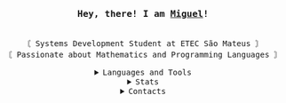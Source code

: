 <h3 align="center">
  <samp>
    Hey, there! I am <b><a rel="nofollow noopener noreferrer" target="_blank" href="https://www.linkedin.com/in/miguel-ara%C3%BAjo-a3a936271/">Miguel</a>!</b>
  </samp>
</h3>

<p align="center"><br>
  <samp>
    〘 Systems Development Student at ETEC São Mateus 〙<br>
    〘 Passionate about Mathematics and Programming Languages 〙<br>
  </samp>
</p>

<details align="center">
  <summary><samp>Languages and Tools</samp></summary><br>
  
  <img src="https://img.shields.io/badge/HTML5-E34F26?style=for-the-badge&logo=html5&logoColor=white">
  <img src="https://img.shields.io/badge/CSS3-1572B6?style=for-the-badge&logo=css3&logoColor=white">
  <img src="https://img.shields.io/badge/JavaScript-323330?style=for-the-badge&logo=javascript&logoColor=F7DF1E">
  <img src="https://img.shields.io/badge/Python-14354C?style=for-the-badge&logo=python&logoColor=white">
  <img src="https://img.shields.io/badge/Node.js-43853D?style=for-the-badge&logo=node.js&logoColor=white">
  <img src="https://img.shields.io/badge/Java-ED8B00?style=for-the-badge&logo=openjdk&logoColor=white">
  <img src="https://img.shields.io/badge/PHP-777BB4?style=for-the-badge&logo=php&logoColor=white">
  <img src="https://img.shields.io/badge/Bootstrap-563D7C?style=for-the-badge&logo=bootstrap&logoColor=white">
  <img src="https://img.shields.io/badge/MySQL-00000F?style=for-the-badge&logo=mysql&logoColor=white">
  <img src="https://img.shields.io/badge/MongoDB-4EA94B?style=for-the-badge&logo=mongodb&logoColor=white">
</details>

<details align="center">
  <summary><samp>Stats</samp></summary><br>
  
  <a href="http://www.github.com/migg-araujo"><img src="https://github-readme-stats.vercel.app/api?username=migg-araujo&show_icons=true&hide=&count_private=true&title_color=3382ed&text_color=ffffff&icon_color=3382ed&bg_color=171717&hide_border=true&show_icons=true" alt="migg-araujo's GitHub stats" /></a>

<a href="http://www.github.com/migg-araujo"><img src="https://github-readme-streak-stats.herokuapp.com/?user=migg-araujo&stroke=ffffff&background=171717&ring=3382ed&fire=3382ed&currStreakNum=ffffff&currStreakLabel=3382ed&sideNums=ffffff&sideLabels=ffffff&dates=ffffff&hide_border=true" /></a>

<a href="https://github.com/migg-araujo" align="left"><img src="https://github-readme-stats.vercel.app/api/top-langs/?username=migg-araujo&langs_count=10&title_color=3382ed&text_color=ffffff&icon_color=3382ed&bg_color=171717&hide_border=true&locale=en&custom_title=Top%20%Languages" alt="Top Languages" /></a>
</details>

<details align="center">
  <summary><samp>Contacts</samp></summary><br>
  
  <a href="mailto:miguelbzr6@gmail.com?subject=Subject&amp;body=Message" target="_blank" rel="noreferrer"><img src="https://img.shields.io/badge/Gmail-D14836?style=for-the-badge&logo=gmail&logoColor=white"></a>
  <a href="https://www.linkedin.com/in/miguel-ara%C3%BAjo-a3a936271/" target="_blank" rel="noreferrer"><img src="https://img.shields.io/badge/LinkedIn-0077B5?style=for-the-badge&logo=linkedin&logoColor=white"></a>
  <a href="https://web.whatsapp.com/send?phone=5511984888352&text=Hello+from+GitHub" target="_blank" rel="noreferrer"><img src="https://img.shields.io/badge/WhatsApp-25D366?style=for-the-badge&logo=whatsapp&logoColor=white"></a>
  <a href="https://www.instagram.com/migg_araujo/" target="_blank" rel="noreferrer"><img src="https://img.shields.io/badge/Instagram-E4405F?style=for-the-badge&logo=instagram&logoColor=white"></a>
</details>
